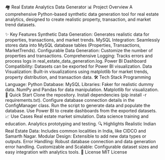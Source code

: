 🏘️ Real Estate Analytics Data Generator 📊
Project Overview
A comprehensive Python-based synthetic data generation tool for real estate analytics, designed to create realistic property, transaction, and market trend datasets.

✨ Key Features
Synthetic Data Generation: Generates realistic data for properties, transactions, and market trends.
MySQL Integration: Seamlessly stores data into MySQL database tables (Properties, Transactions, MarketTrends).
Configurable Data Generation: Customize the number of properties and transactions.
Comprehensive Logging: Tracks errors and process logs in real_estate_data_generation.log.
Power BI Dashboard Compatibility: Datasets can be exported for Power BI visualization.
Data Visualization: Built-in visualizations using matplotlib for market trends, property distribution, and transaction data.
🛠️ Tech Stack
Programming Language: Python
Database: MySQL
Libraries:
Faker for realistic dummy data.
NumPy and Pandas for data manipulation.
Matplotlib for visualization.
🚀 Quick Start
Clone the repository.
Install dependencies (pip install -r requirements.txt).
Configure database connection details in the ConfigManager class.
Run the script to generate data and populate the database.
Use Power BI to create dashboards from the exported datasets.
📈 Use Cases
Real estate market simulation.
Data science training and education.
Analytics prototyping and testing.
🔍 Highlights
Realistic Indian Real Estate Data: Includes common localities in India, like CIDCO and Samarth Nagar.
Modular Design: Extensible to add new data types or outputs.
Error Handling: Robust database connection and data generation error handling.
Customizable and Scalable: Configurable dataset sizes and easy integration with analytics tools.
📄 License
MIT License
